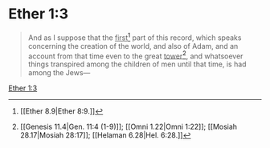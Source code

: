 # Ether 1:3

> And as I suppose that the <u>first</u>[^a] part of this record, which speaks concerning the creation of the world, and also of Adam, and an account from that time even to the great <u>tower</u>[^b], and whatsoever things transpired among the children of men until that time, is had among the Jews—

[Ether 1:3](https://www.churchofjesuschrist.org/study/scriptures/bofm/ether/1?lang=eng&id=p3#p3)


[^a]: [[Ether 8.9|Ether 8:9.]]
[^b]: [[Genesis 11.4|Gen. 11:4 (1-9)]]; [[Omni 1.22|Omni 1:22]]; [[Mosiah 28.17|Mosiah 28:17]]; [[Helaman 6.28|Hel. 6:28.]]
